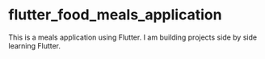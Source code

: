 # flutter_food_meals_application
This is a meals application using Flutter. I am building projects side by side learning Flutter.
